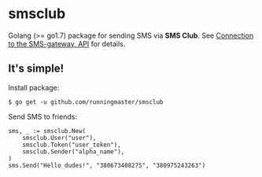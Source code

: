 # smsclub
Golang (>= go1.7) package for sending SMS via **SMS Club**. See [Connection to the SMS-gateway, API](https://smsclub.mobi/en/api) for details.

## It's simple!

Install package:
```
$ go get -u github.com/runningmaster/smsclub
```

Send SMS to friends:
```
sms, _ := smsclub.New(
	smsclub.User("user"),
	smsclub.Token("user_token"),
	smsclub.Sender("alpha_name"),
)
sms.Send("Hello dudes!", "380673408275", "380975243263")
```
